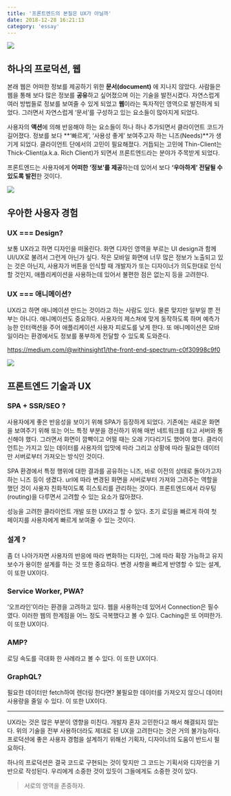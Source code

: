 ```yaml
---
title: '프론트엔드의 본질은 UX가 아닐까'
date: 2018-12-28 16:21:13
category: 'essay'
---
```


![](./images/about_frontend_1.png)

## 하나의 프로덕션, 웹

본래 웹은 어떠한 정보를 제공하기 위한 **문서(document)** 에 지나지 않았다. 사람들은 웹을 통해 보다 많은 정보를 **공유**하고 싶어졌으며 이는 기술을 발전시켰다. 자연스럽게 여러 방법들로 정보를 보여줄 수 있게 되었고 **웹**이라는 독자적인 영역으로 발전하게 되었다. 그러면서 자연스럽게 ‘문서’를 구성하고 있는 요소들이 많아지게 되었다.

사용자의 **액션**에 의해 반응해야 하는 요소들이 하나 하나 추가되면서 클라이언트 코드가 길어졌다. 정보를 보다 **‘빠르게’, ‘사용성 좋게’ 보여주고자 하는 니즈(Needs)**가 생기게 되었다. 클라이언트 단에서의 고민이 필요해졌다. 거듭되는 고민에 Thin-Client는 Thick-Client(a.k.a. Rich Client)가 되면서 프론트엔드라는 분야가 주목받게 되었다.

프론트엔드는 사용자에게 **어떠한 ‘정보’를 제공**하는데 있어서 보다 **‘우아하게’ 전달될 수 있도록 발전**한 것이다.

![](./images/about_frontend_2.png)

## 우아한 사용자 경험

### UX === Design?

보통 UX라고 하면 디자인을 떠올린다. 화면 디자인 영역을 부르는 UI design과 함께 UI/UX로 불려서 그런게 아닌가 싶다. 작은 모바일 화면에 너무 많은 정보가 노출되고 있는 것은 아닌지, 사용자가 버튼을 인식할 때 개발자가 또는 디자이너가 의도한대로 인식할 것인지, 애플리케이션을 사용하는데 있어서 불편한 점은 없는지 등을 고려한다.

### UX === 애니메이션?

UX라고 하면 애니메이션 만드는 것이라고 하는 사람도 있다. 물론 맞지만 일부일 뿐 전부는 아니다. 애니메이션도 중요하다. 사용자의 제스쳐에 맞게 동작하도록 하며 예측가능한 인터랙션을 주어 애플리케이션 사용자 피로도를 낮게 한다. 또 애니메이션은 모바일이라는 환경에서도 정보를 풍부하게 전달할 수 있도록 도와준다.

https://medium.com/@withinsight1/the-front-end-spectrum-c0f30998c9f0

![](./images/about_frontend_3.png)

## 프론트엔드 기술과 UX

### SPA + SSR/SEO ?

사용자에게 좋은 반응성을 보이기 위해 SPA가 등장하게 되었다. 기존에는 새로운 화면을 보여주기 위해 또는 어느 특정 부분을 갱신하기 위해 매번 네트워크를 타고 서버와 통신해야 했다. 그러면서 화면이 깜빡이고 어떨 때는 오래 기다리기도 했어야 했다. 클라이언트는 가지고 있는 데이터를 사용자의 입맛에 따라 그리고 상황에 따라 필요한 데이터만 서버로부터 가져오는 방식인 것이다.

SPA 환경에서 특정 행위에 대한 결과를 공유하는 니즈, 바로 이전의 상태로 돌아가고자 하는 니즈 등이 생겼다. url에 따라 변경된 화면을 서버로부터 가져와 그려주는 역할을 했던 것이 사용자 친화적이도록 히스토리를 관리하는 것이다. 프론트엔드에서 라우팅(routing)을 다루면서 고려할 수 있는 요소가 많아졌다.

성능을 고려한 클라이언트 개발 또한 UX라고 할 수 있다. 초기 로딩을 빠르게 하여 첫 페이지를 사용자에게 빠르게 보여줄 수 있는 것이다.

### 설계 ?

좀 더 나아가자면 사용자의 반응에 따라 변화하는 디자인, 그에 따라 확장 가능하고 유지보수가 용이한 설계를 하는 것 또한 중요하다. 변경 사항을 빠르게 반영할 수 있는 설계, 이 또한 UX이다.

### Service Worker, PWA?

‘오프라인’이라는 환경을 고려하고 있다. 웹을 사용하는데 있어서 Connection은 필수였다. 이러한 웹의 한계점을 어느 정도 극복했다고 볼 수 있다. Caching은 또 어떠한가. 이 또한 UX이다.

### AMP?

로딩 속도를 극대화 한 사례라고 볼 수 있다. 이 또한 UX이다.

### GraphQL?

필요한 데이터만 fetch하여 렌더링 한다면? 불필요한 데이터를 가져오지 않으니 데이터 사용량을 줄일 수 있다. 이 또한 UX이다.

---

UX라는 것은 많은 부분이 영향을 미친다. 개발자 혼자 고민한다고 해서 해결되지 않는다. 위의 기술을 전부 사용하더라도 제대로 된 UX을 고려한다는 것은 거의 불가능하다. 프로덕션에 좋은 사용자 경험을 설계하기 위해선 기획자, 디자이너의 도움이 반드시 필요하다.

하나의 프로덕션은 결국 코드로 구현되는 것이 맞지만 그 코드는 기획서와 디자인을 기반으로 작성된다. 우리에게 소중한 것이 있듯이 그들에게도 소중한 것이 있다.

> 서로의 영역을 존중하자.
